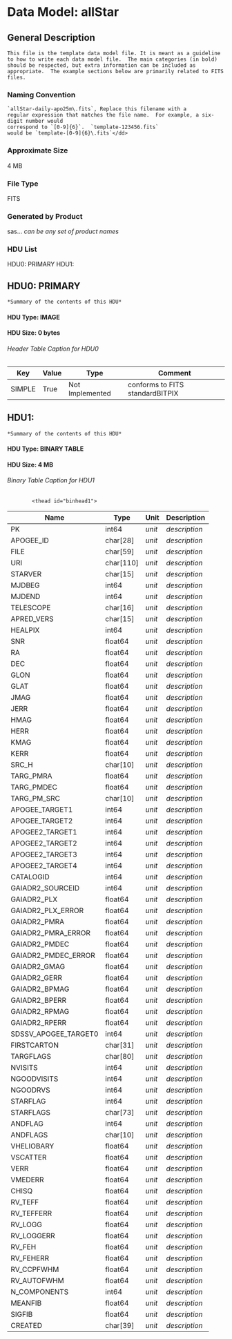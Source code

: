 # Data Model: allStar

## General Description

    This file is the template data model file. It is meant as a guideline
    to how to write each data model file.  The main categories (in bold)
    should be respected, but extra information can be included as
    appropriate.  The example sections below are primarily related to FITS files.

### Naming Convention
    `allStar-daily-apo25m\.fits`, Replace this filename with a
    regular expression that matches the file name.  For example, a six-digit number would
    correspond to `[0-9]{6}`.  `template-123456.fits`
    would be `template-[0-9]{6}\.fits`</dd>

### Approximate Size
4 MB

### File Type
FITS

### Generated by Product
sas... *can be any set of product names*

### HDU List
HDU0: PRIMARY
HDU1: 


## HDU0: PRIMARY
    *Summary of the contents of this HDU*

#### HDU Type: IMAGE
#### HDU Size: 0 bytes

###### Header Table Caption for HDU0
Key | Value | Type | Comment
--- | --- | --- | ---
SIMPLE | True | Not Implemented | conforms to FITS standardBITPIX | 8 | Not Implemented | array data typeNAXIS | 0 | Not Implemented | number of array dimensionsEXTEND | True | Not Implemented | 
## HDU1: 
    *Summary of the contents of this HDU*

#### HDU Type: BINARY TABLE
#### HDU Size: 4 MB

###### Binary Table Caption for HDU1
            <thead id="binhead1">
Name | Type | Unit | Description
--- | --- | --- | ---
PK | int64 | *unit* | *description*
APOGEE_ID | char[28] | *unit* | *description*
FILE | char[59] | *unit* | *description*
URI | char[110] | *unit* | *description*
STARVER | char[15] | *unit* | *description*
MJDBEG | int64 | *unit* | *description*
MJDEND | int64 | *unit* | *description*
TELESCOPE | char[16] | *unit* | *description*
APRED_VERS | char[15] | *unit* | *description*
HEALPIX | int64 | *unit* | *description*
SNR | float64 | *unit* | *description*
RA | float64 | *unit* | *description*
DEC | float64 | *unit* | *description*
GLON | float64 | *unit* | *description*
GLAT | float64 | *unit* | *description*
JMAG | float64 | *unit* | *description*
JERR | float64 | *unit* | *description*
HMAG | float64 | *unit* | *description*
HERR | float64 | *unit* | *description*
KMAG | float64 | *unit* | *description*
KERR | float64 | *unit* | *description*
SRC_H | char[10] | *unit* | *description*
TARG_PMRA | float64 | *unit* | *description*
TARG_PMDEC | float64 | *unit* | *description*
TARG_PM_SRC | char[10] | *unit* | *description*
APOGEE_TARGET1 | int64 | *unit* | *description*
APOGEE_TARGET2 | int64 | *unit* | *description*
APOGEE2_TARGET1 | int64 | *unit* | *description*
APOGEE2_TARGET2 | int64 | *unit* | *description*
APOGEE2_TARGET3 | int64 | *unit* | *description*
APOGEE2_TARGET4 | int64 | *unit* | *description*
CATALOGID | int64 | *unit* | *description*
GAIADR2_SOURCEID | int64 | *unit* | *description*
GAIADR2_PLX | float64 | *unit* | *description*
GAIADR2_PLX_ERROR | float64 | *unit* | *description*
GAIADR2_PMRA | float64 | *unit* | *description*
GAIADR2_PMRA_ERROR | float64 | *unit* | *description*
GAIADR2_PMDEC | float64 | *unit* | *description*
GAIADR2_PMDEC_ERROR | float64 | *unit* | *description*
GAIADR2_GMAG | float64 | *unit* | *description*
GAIADR2_GERR | float64 | *unit* | *description*
GAIADR2_BPMAG | float64 | *unit* | *description*
GAIADR2_BPERR | float64 | *unit* | *description*
GAIADR2_RPMAG | float64 | *unit* | *description*
GAIADR2_RPERR | float64 | *unit* | *description*
SDSSV_APOGEE_TARGET0 | int64 | *unit* | *description*
FIRSTCARTON | char[31] | *unit* | *description*
TARGFLAGS | char[80] | *unit* | *description*
NVISITS | int64 | *unit* | *description*
NGOODVISITS | int64 | *unit* | *description*
NGOODRVS | int64 | *unit* | *description*
STARFLAG | int64 | *unit* | *description*
STARFLAGS | char[73] | *unit* | *description*
ANDFLAG | int64 | *unit* | *description*
ANDFLAGS | char[10] | *unit* | *description*
VHELIOBARY | float64 | *unit* | *description*
VSCATTER | float64 | *unit* | *description*
VERR | float64 | *unit* | *description*
VMEDERR | float64 | *unit* | *description*
CHISQ | float64 | *unit* | *description*
RV_TEFF | float64 | *unit* | *description*
RV_TEFFERR | float64 | *unit* | *description*
RV_LOGG | float64 | *unit* | *description*
RV_LOGGERR | float64 | *unit* | *description*
RV_FEH | float64 | *unit* | *description*
RV_FEHERR | float64 | *unit* | *description*
RV_CCPFWHM | float64 | *unit* | *description*
RV_AUTOFWHM | float64 | *unit* | *description*
N_COMPONENTS | int64 | *unit* | *description*
MEANFIB | float64 | *unit* | *description*
SIGFIB | float64 | *unit* | *description*
CREATED | char[39] | *unit* | *description*
